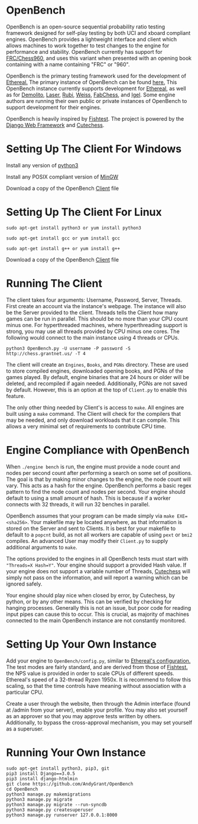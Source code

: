 # OpenBench

OpenBench is an open-source sequential probability ratio testing framework designed for self-play testing by both UCI and xboard compliant engines. OpenBench provides a lightweight interface and client which allows machines to work together to test changes to the engine for performance and stability. OpenBench currently has support for [FRC/Chess960](https://en.wikipedia.org/wiki/Chess960), and uses this variant when presented with an opening book containing with a name containing "FRC" or "960".

OpenBench is the primary testing framework used for the development of [Ethereal.](https://github.com/AndyGrant/Ethereal) The primary instance of OpenBench can be found [here.](http://chess.grantnet.us/) This OpenBench instance currently supports development for [Ethereal](https://github.com/AndyGrant/Ethereal), as well as for [Demolito](https://github.com/lucasart/Demolito), [Laser](https://github.com/jeffreyan11/uci-chess-engine), [Rubi](https://github.com/Matthies/RubiChess), [Weiss](https://github.com/TerjeKir/weiss), [FabChess](https://github.com/fabianvdW/FabChess), and [Igel](https://github.com/vshcherbyna/igel). Some engine authors are running their own public or private instances of OpenBench to support development for their engines.

OpenBench is heavily inspired by [Fishtest](https://github.com/glinscott/fishtest). The project is powered by the [Django Web Framework](https://www.djangoproject.com/) and [Cutechess](https://github.com/cutechess/cutechess).

# Setting Up The Client For Windows

Install any version of [python3](https://www.python.org/downloads/)

Install any POSIX compliant version of [MinGW](https://sourceforge.net/projects/mingw-w64/files/Toolchains%20targetting%20Win64/Personal%20Builds/mingw-builds/6.3.0/threads-posix/)

Download a copy of the OpenBench [Client](https://github.com/AndyGrant/OpenBench/blob/master/Client/Client.py) file

# Setting Up The Client For Linux

``sudo apt-get install python3 or yum install python3``

``sudo apt-get install gcc or yum install gcc``

``sudo apt-get install g++ or yum install g++``

Download a copy of the OpenBench [Client](https://github.com/AndyGrant/OpenBench/blob/master/Client/Client.py) file

# Running The Client
The client takes four arguments: Username, Password, Server, Threads. First create an account via the instance's webpage. The instance will also be the Server provided to the client. Threads tells the Client how many games can be run in parallel. This should be no more than your CPU count minus one. For hyperthreaded machines, where hyperthreading support is strong, you may use all threads provided by CPU minus one cores. The following would connect to the main instance using 4 threads or CPUs.

``python3 OpenBench.py -U username -P password -S http://chess.grantnet.us/ -T 4``

The client will create an ``Engines``, ``Books``, and ``PGNs`` directory. These are used to store compiled engines, downloaded opening books, and PGNs of the games played. By default, engine binaries that are 24 hours or older will be deleted, and recompiled if again needed. Additionally, PGNs are not saved by default. However, this is an option at the top of ``Client.py`` to enable this feature.

The only other thing needed by Client's is access to ``make``. All engines are built using a ``make`` command. The Client will check for the compilers that may be needed, and only download workloads that it can compile. This allows a very minimal set of requirements to contribute CPU time.

# Engine Compliance with OpenBench

When ``./engine bench`` is run, the engine must provide a node count and nodes per second count after performing a search on some set of positions. The goal is that by making minor changes to the engine, the node count will vary. This acts as a hash for the engine. OpenBench performs a basic regex pattern to find the node count and nodes per second. Your engine should default to using a small amount of hash. This is because if a worker connects with 32 threads, it will run 32 benches in parallel.

OpenBench assumes that your program can be made simply via ``make EXE=<sha256>``. Your makefile may be located anywhere, as that information is stored on the Server and sent to Clients. It is best for your makefile to default to a ``popcnt`` build, as not all workers are capable of using ``pext`` or ``bmi2`` compiles. An advanced User may modify their ``Client.py`` to supply additional arguments to ``make``.

The options provided to the engines in all OpenBench tests must start with ``"Threads=X Hash=Y"``. Your engine should support a provided Hash value. If your engine does not support a variable number of Threads, [Cutechess](https://github.com/cutechess/cutechess) will simply not pass on the information, and will report a warning which can be ignored safely.

Your engine should play nice when closed by error, by Cutechess, by python, or by any other means. This can be verified by checking for hanging processes. Generally this is not an issue, but poor code for reading input pipes can cause this to occur. This is crucial, as majority of machines connected to the main OpenBench instance are not constantly monitored.

# Setting Up Your Own Instance

Add your engine to ``OpenBench/config.py``, similar to [Ethereal's configuration.](https://github.com/AndyGrant/OpenBench/blob/master/OpenBench/config.py#L77) The test modes are fairly standard, and are derived from those of [Fishtest.](https://github.com/glinscott/fishtest) the NPS value is provided in order to scale CPUs of different speeds. Ethereal's speed of a 32-thread Ryzen 1950x. It is recommend to follow this scaling, so that the time controls have meaning without association with a particular CPU.

Create a user through the website, then through the Admin interface (found at /admin from your server), enable your profile. You may also set yourself as an approver so that you may approve tests written by others. Additionally, to bypass the cross-approval mechanism, you may set yourself as a superuser.

# Running Your Own Instance

```
sudo apt-get install python3, pip3, git
pip3 install Django==3.0.5
pip3 install django-htmlmin
git clone https://github.com/AndyGrant/OpenBench
cd OpenBench
python3 manage.py makemigrations
python3 manage.py migrate
python3 manage.py migrate --run-syncdb
python3 manage.py createsuperuser
python3 manage.py runserver 127.0.0.1:8000
```
